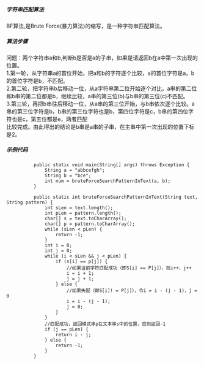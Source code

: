 ##### 字符串匹配算法
BF算法,是Brute Force(暴力算法)的缩写，是一种字符串匹配算法。
##### 算法步骤
问题：两个字符串a和b,判断b是否是a的子串，如果是请返回b在a中第一次出现的位置。<br>
1.第一轮，从字符串a的首位开始，把a和b的字符逐个比较，a的首位字符是a，b的首位字符是b，不匹配。<br>
2.第二轮，把字符串b后移动一位，从a字符串第二位开始逐个对比。a串的第二位和b串的第二位都是b，继续比较，a串的第三位(b)与b串的第三位(c)不匹配。<br>
3.第三轮，再把b串往后移动一位，从a串的第三位开始，与b串依次逐个比较。a串的第三位字符是b，b串的第三位字符也是b，第四位字符是c，b串的第四位字符也是c，第五位都是e，两者匹配<br>
比较完成。由此得出的结论是b串是a串的子串，在主串中第一次出现的位置下标是2。<br>
##### 示例代码

              public static void main(String[] args) throws Exception {
                  String a = "abbcefgh";
                  String b = "bce";
                  int num = bruteForceSearchPatternInText(a, b);
              }

              public static int bruteForceSearchPatternInText(String text, String pattern) {
                  int sLen = text.length();
                  int pLen = pattern.length();
                  char[] s = text.toCharArray();
                  char[] p = pattern.toCharArray();
                  while (sLen < pLen) {
                      return -1;
                  }
                  int i = 0;
                  int j = 0;
                  while (i < sLen && j < pLen) {
                      if (s[i] == p[j]) {
                          //如果当前字符匹配成功（即S[i] == P[j]），则i++，j++
                          i = i + 1;
                          j = j + 1;
                      } else {
                          //如果失配（即S[i]! = P[j]），令i = i - (j - 1)，j = 0
                          i = i - (j - 1);
                          j = 0;
                      }
                  }
                  //匹配成功，返回模式串p在文本串s中的位置，否则返回-1
                  if (j == pLen) {
                      return i - j;
                  } else {
                      return -1;
                  }
              }
